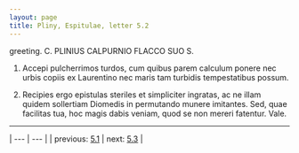 ```yaml
---
layout: page
title: Pliny, Espitulae, letter 5.2
---
```


greeting. C. PLINIUS CALPURNIO FLACCO SUO S.



1. Accepi pulcherrimos turdos, cum quibus parem calculum ponere nec urbis copiis ex Laurentino nec maris tam turbidis tempestatibus possum.



2. Recipies ergo epistulas steriles et simpliciter ingratas, ac ne illam quidem sollertiam Diomedis in permutando munere imitantes. Sed, quae facilitas tua, hoc magis dabis veniam, quod se non mereri fatentur. Vale.



---

| --- | --- |
| previous: [5.1](../5.1/) | next: [5.3](../5.3/) |